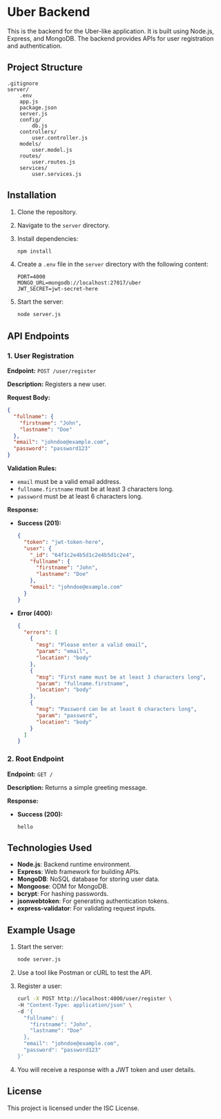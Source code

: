 # Uber Backend

This is the backend for the Uber-like application. It is built using Node.js, Express, and MongoDB. The backend provides APIs for user registration and authentication.

## Project Structure

```
.gitignore
server/
    .env
    app.js
    package.json
    server.js
    config/
        db.js
    controllers/
        user.controller.js
    models/
        user.model.js
    routes/
        user.routes.js
    services/
        user.services.js
```

## Installation

1. Clone the repository.
2. Navigate to the `server` directory.
3. Install dependencies:

   ```bash
   npm install
   ```

4. Create a `.env` file in the `server` directory with the following content:

   ```
   PORT=4000
   MONGO_URL=mongodb://localhost:27017/uber
   JWT_SECRET=jwt-secret-here
   ```

5. Start the server:

   ```bash
   node server.js
   ```

## API Endpoints

### 1. User Registration

**Endpoint:** `POST /user/register`

**Description:** Registers a new user.

**Request Body:**

```json
{
  "fullname": {
    "firstname": "John",
    "lastname": "Doe"
  },
  "email": "johndoe@example.com",
  "password": "password123"
}
```

**Validation Rules:**

- `email` must be a valid email address.
- `fullname.firstname` must be at least 3 characters long.
- `password` must be at least 6 characters long.

**Response:**

- **Success (201):**

  ```json
  {
    "token": "jwt-token-here",
    "user": {
      "_id": "64f1c2e4b5d1c2e4b5d1c2e4",
      "fullname": {
        "firstname": "John",
        "lastname": "Doe"
      },
      "email": "johndoe@example.com"
    }
  }
  ```

- **Error (400):**

  ```json
  {
    "errors": [
      {
        "msg": "Please enter a valid email",
        "param": "email",
        "location": "body"
      },
      {
        "msg": "First name must be at least 3 characters long",
        "param": "fullname.firstname",
        "location": "body"
      },
      {
        "msg": "Password can be at least 6 characters long",
        "param": "password",
        "location": "body"
      }
    ]
  }
  ```

### 2. Root Endpoint

**Endpoint:** `GET /`

**Description:** Returns a simple greeting message.

**Response:**

- **Success (200):**

  ```text
  hello
  ```

## Technologies Used

- **Node.js**: Backend runtime environment.
- **Express**: Web framework for building APIs.
- **MongoDB**: NoSQL database for storing user data.
- **Mongoose**: ODM for MongoDB.
- **bcrypt**: For hashing passwords.
- **jsonwebtoken**: For generating authentication tokens.
- **express-validator**: For validating request inputs.

## Example Usage

1. Start the server:

   ```bash
   node server.js
   ```

2. Use a tool like Postman or cURL to test the API.

3. Register a user:

   ```bash
   curl -X POST http://localhost:4000/user/register \
   -H "Content-Type: application/json" \
   -d '{
     "fullname": {
       "firstname": "John",
       "lastname": "Doe"
     },
     "email": "johndoe@example.com",
     "password": "password123"
   }'
   ```

4. You will receive a response with a JWT token and user details.

## License

This project is licensed under the ISC License.